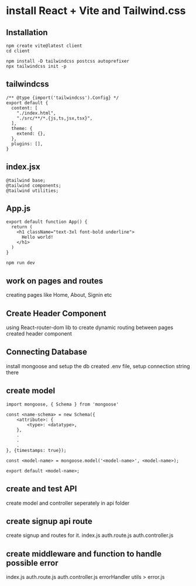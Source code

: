 
# install React + Vite and Tailwind.css 

## Installation
```
npm create vite@latest client
cd client
```

```
npm install -D tailwindcss postcss autoprefixer
npx tailwindcss init -p
```

## tailwindcss
```
/** @type {import('tailwindcss').Config} */
export default {
  content: [
    "./index.html",
    "./src/**/*.{js,ts,jsx,tsx}",
  ],
  theme: {
    extend: {},
  },
  plugins: [],
}
```

## index.jsx
```
@tailwind base;
@tailwind components;
@tailwind utilities;
```

## App.js
```
export default function App() {
  return (
    <h1 className="text-3xl font-bold underline">
      Hello world!
    </h1>
  )
}
```

```
npm run dev
```

## work on pages and routes

creating pages like Home, About, Signin etc

## Create Header Component
using React-router-dom lib to create dynamic routing between pages
created header component

## Connecting Database
install mongoose and setup the db
created .env file, setup connection string there

## create model

```
import mongoose, { Schema } from 'mongoose'

const <name-schema> = new Schema({
    <attribute>: {
        <type>: <datatype>,
    },
    .
    .
    .
}, {timestamps: true});

const <model-name> = mongoose.model('<model-name>', <model-name>);

export default <model-name>;

```
## create and test API

create model and controller seperately in api folder

## create signup api route

create signup and routes for it.
index.js 
auth.route.js
auth.controller.js


## create middleware and function to handle possible error

index.js 
auth.route.js
auth.controller.js 
errorHandler
utils > error.js

